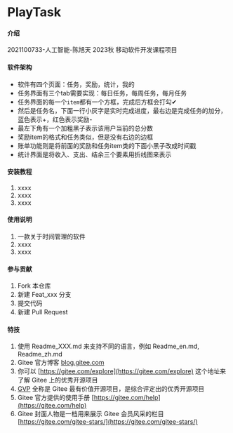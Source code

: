 # PlayTask

#### 介绍
2021100733-人工智能-陈旭天
2023秋
移动软件开发课程项目

#### 软件架构
- 软件有四个页面：任务，奖励，统计，我的
- 任务界面有三个tab需要实现：每日任务，每周任务，每月任务
- 任务界面的每一个`item`都有一个方框，完成后方框会打勾✔
- 然后是任务名，下面一行小灰字是实时完成进度，最右边是完成任务的加分，蓝色表示+，红色表示奖励-
- 最左下角有一个加粗黑子表示该用户当前的总分数
- 奖励item的格式和任务类似，但是没有右边的边框
- 账单功能则是将前面的奖励和任务item类的下面小黑子改成时间戳
- 统计界面是将收入、支出、结余三个要素用折线图来表示



#### 安装教程

1.  xxxx
2.  xxxx
3.  xxxx

#### 使用说明

1.  一款关于时间管理的软件
2.  xxxx
3.  xxxx

#### 参与贡献

1.  Fork 本仓库
2.  新建 Feat_xxx 分支
3.  提交代码
4.  新建 Pull Request


#### 特技

1.  使用 Readme\_XXX.md 来支持不同的语言，例如 Readme\_en.md, Readme\_zh.md
2.  Gitee 官方博客 [blog.gitee.com](https://blog.gitee.com)
3.  你可以 [https://gitee.com/explore](https://gitee.com/explore) 这个地址来了解 Gitee 上的优秀开源项目
4.  [GVP](https://gitee.com/gvp) 全称是 Gitee 最有价值开源项目，是综合评定出的优秀开源项目
5.  Gitee 官方提供的使用手册 [https://gitee.com/help](https://gitee.com/help)
6.  Gitee 封面人物是一档用来展示 Gitee 会员风采的栏目 [https://gitee.com/gitee-stars/](https://gitee.com/gitee-stars/)

